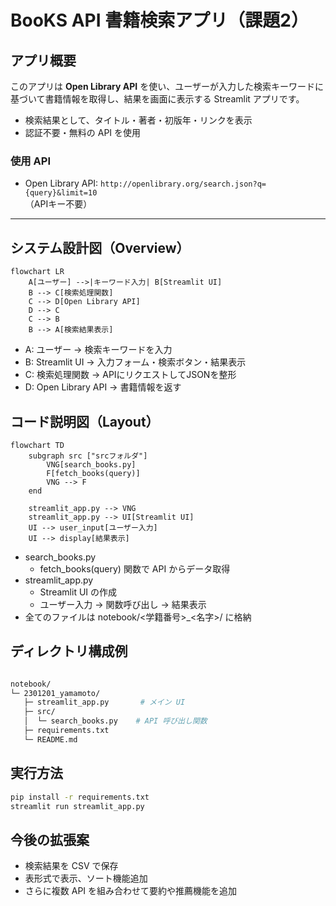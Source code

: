 # BooKS API 書籍検索アプリ（課題2）

## アプリ概要
このアプリは **Open Library API** を使い、ユーザーが入力した検索キーワードに基づいて書籍情報を取得し、結果を画面に表示する Streamlit アプリです。  
- 検索結果として、タイトル・著者・初版年・リンクを表示  
- 認証不要・無料の API を使用  

### 使用 API
- Open Library API: `http://openlibrary.org/search.json?q={query}&limit=10`  
  （APIキー不要）

---

## システム設計図（Overview）

```mermaid
flowchart LR
    A[ユーザー] -->|キーワード入力| B[Streamlit UI]
    B --> C[検索処理関数]
    C --> D[Open Library API]
    D --> C
    C --> B
    B --> A[検索結果表示]
```
- A: ユーザー → 検索キーワードを入力
- B: Streamlit UI → 入力フォーム・検索ボタン・結果表示
- C: 検索処理関数 → APIにリクエストしてJSONを整形
- D: Open Library API → 書籍情報を返す

## コード説明図（Layout）
```mermaid
flowchart TD
    subgraph src ["srcフォルダ"]
        VNG[search_books.py] 
        F[fetch_books(query)]
        VNG --> F
    end

    streamlit_app.py --> VNG
    streamlit_app.py --> UI[Streamlit UI]
    UI --> user_input[ユーザー入力]
    UI --> display[結果表示]

```

- search_books.py
  - fetch_books(query) 関数で API からデータ取得
- streamlit_app.py
  - Streamlit UI の作成
  - ユーザー入力 → 関数呼び出し → 結果表示
- 全てのファイルは notebook/<学籍番号>_<名字>/ に格納

## ディレクトリ構成例
```bash

notebook/
└─ 2301201_yamamoto/
   ├─ streamlit_app.py       # メイン UI
   ├─ src/
   │  └─ search_books.py    # API 呼び出し関数
   ├─ requirements.txt
   └─ README.md
```

## 実行方法
```bash
pip install -r requirements.txt
streamlit run streamlit_app.py
```

## 今後の拡張案

- 検索結果を CSV で保存
- 表形式で表示、ソート機能追加
- さらに複数 API を組み合わせて要約や推薦機能を追加

